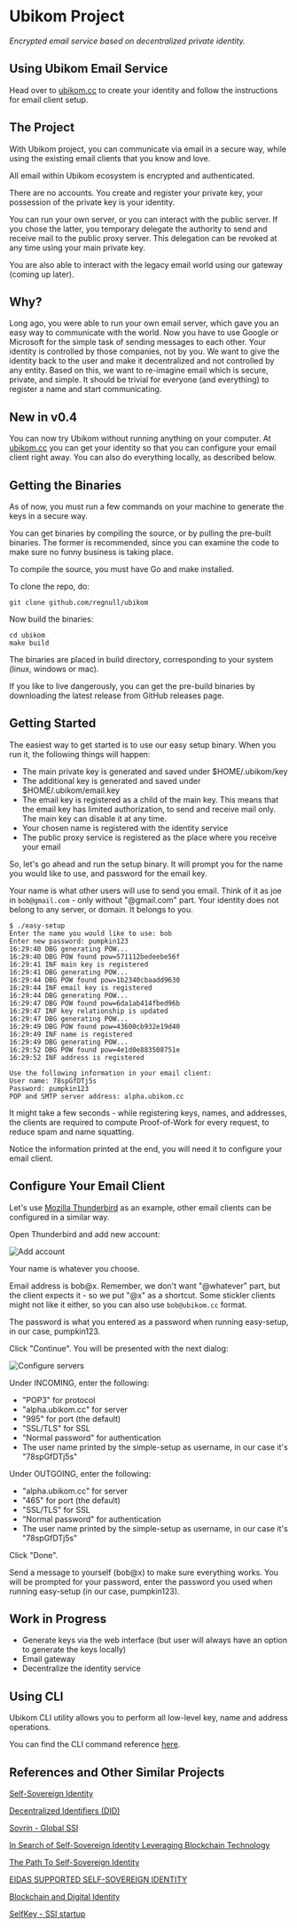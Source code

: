 # Ubikom Project
*Encrypted email service based on decentralized private identity.*

## Using Ubikom Email Service

Head over to [ubikom.cc](https://ubikom.cc) to create your identity and follow the instructions for email client setup.

## The Project

With Ubikom project, you can communicate via email in a secure way, while using the existing email clients that you know and love.

All email within Ubikom ecosystem is encrypted and authenticated.

There are no accounts. You create and register your private key, your possession of the private key is your identity.

You can run your own server, or you can interact with the public server. If you chose the latter, you temporary delegate the authority
to send and receive mail to the public proxy server. This delegation can be revoked at any time using your main private key.

You are also able to interact with the legacy email world using our gateway (coming up later).

## Why?

Long ago, you were able to run your own email server, which gave you an easy way to communicate with the world. Now you have to use Google or Microsoft for the simple task of sending messages to each other. Your identity is controlled by those companies, not by you. We want to give the identity back to the user and make it decentralized and not controlled by any entity. Based on this, we want to re-imagine email which is secure, private, and simple. It should be trivial for everyone (and everything) to register a name and start communicating.

## New in v0.4

You can now try Ubikom without running anything on your computer. At [ubikom.cc](https://ubikom.cc) you can get your identity
so that you can configure your email client right away. You can also do everything locally, as described below.

## Getting the Binaries

As of now, you must run a few commands on your machine to generate the keys in a secure way. 

You can get binaries by compiling the source, or by pulling the pre-built binaries. The former is recommended, since you can examine the code to make sure no funny business is taking place. 

To compile the source, you must have Go and make installed.

To clone the repo, do:

```
git clone github.com/regnull/ubikom
```

Now build the binaries:

```
cd ubikom
make build
```

The binaries are placed in build directory, corresponding to your system (linux, windows or mac).

If you like to live dangerously, you can get the pre-build binaries by downloading the latest release from GitHub releases page.

## Getting Started

The easiest way to get started is to use our easy setup binary. When you run it, the following things will happen:

* The main private key is generated and saved under $HOME/.ubikom/key
* The additional key is generated and saved under $HOME/.ubikom/email.key
* The email key is registered as a child of the main key. This means that the email key has limited authorization, to send and receive mail only. The main key can disable it at any time.
* Your chosen name is registered with the identity service
* The public proxy service is registered as the place where you receive your email

So, let's go ahead and run the setup binary. It will prompt you for the name you would like to use, and password for the email key.

Your name is what other users will use to send you email. Think of it as joe in `bob@gmail.com` - only without "@gmail.com" part. Your identity does not
belong to any server, or domain. It belongs to you.

```
$ ./easy-setup
Enter the name you would like to use: bob
Enter new password: pumpkin123
16:29:40 DBG generating POW...
16:29:40 DBG POW found pow=571112bedeebe56f
16:29:41 INF main key is registered
16:29:41 DBG generating POW...
16:29:44 DBG POW found pow=1b2340cbaadd9630
16:29:44 INF email key is registered
16:29:44 DBG generating POW...
16:29:47 DBG POW found pow=6da1ab414fbed96b
16:29:47 INF key relationship is updated
16:29:47 DBG generating POW...
16:29:49 DBG POW found pow=43600cb932e19d40
16:29:49 INF name is registered
16:29:49 DBG generating POW...
16:29:52 DBG POW found pow=4e1d0e883508751e
16:29:52 INF address is registered

Use the following information in your email client:
User name: 78spGfDTj5s
Password: pumpkin123
POP and SMTP server address: alpha.ubikom.cc
```

It might take a few seconds - while registering keys, names, and addresses, the clients are required to compute Proof-of-Work for every request, to reduce spam and name squatting. 

Notice the information printed at the end, you will need it to configure your email client.

## Configure Your Email Client

Let's use [Mozilla Thunderbird](https://www.thunderbird.net/en-US/) as an example, other email clients can be configured in a similar way.

Open Thunderbird and add new account:

![Add account](images/thunderbird-add-account.png)

Your name is whatever you choose. 

Email address is bob@x. Remember, we don't want "@whatever" part, but the client expects it - so we put "@x" as a shortcut. Some stickler clients might not like it either, so you can also use `bob@ubikom.cc` format.

The password is what you entered as a password when running easy-setup, in our case, pumpkin123.

Click "Continue". You will be presented with the next dialog:


![Configure servers](images/thunderbird-configure-servers.png)

Under INCOMING, enter the following:

* "POP3" for protocol
* "alpha.ubikom.cc" for server
* "995" for port (the default)
* "SSL/TLS" for SSL
* "Normal password" for authentication
* The user name printed by the simple-setup as username, in our case it's "78spGfDTj5s"

Under OUTGOING, enter the following:

* "alpha.ubikom.cc" for server
* "465" for port (the default)
* "SSL/TLS" for SSL
* "Normal password" for authentication
* The user name printed by the simple-setup as username, in our case it's "78spGfDTj5s"

Click "Done".

Send a message to yourself (bob@x) to make sure everything works. You will be prompted for your password, enter the password you used when running easy-setup (in our case, pumpkin123).

## Work in Progress

* Generate keys via the web interface (but user will always have an option to generate the keys locally)
* Email gateway
* Decentralize the identity service

## Using CLI

Ubikom CLI utility allows you to perform all low-level key, name and address operations. 

You can find the CLI command reference [here](https://github.com/regnull/ubikom/blob/master/doc/cli.md).

## References and Other Similar Projects

[Self-Sovereign Identity](https://en.wikipedia.org/wiki/Self-sovereign_identity)

[Decentralized Identifiers (DID)](https://www.w3.org/TR/did-core/)

[Sovrin - Global SSI](https://sovrin.org)

[In Search of Self-Sovereign Identity Leveraging Blockchain Technology](https://ieeexplore.ieee.org/document/8776589)

[The Path To Self-Sovereign Identity](http://www.lifewithalacrity.com/2016/04/the-path-to-self-soverereign-identity.html)

[EIDAS SUPPORTED SELF-SOVEREIGN IDENTITY](https://ec.europa.eu/futurium/en/system/files/ged/eidas_supported_ssi_may_2019_0.pdf)

[Blockchain and Digital Identity](https://www.eublockchainforum.eu/sites/default/files/report_identity_v0.9.4.pdf)

[SelfKey - SSI startup](https://selfkey.org)
